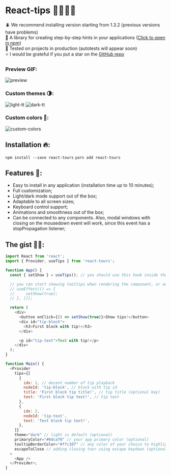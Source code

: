 # React-tips 👩‍🏫🆘🔖

🪲 We recommend installing version starting from 1.3.2 (previous versions have problems) <br>
🎉 A library for creating step-by-step hints in your applications ([Click to open in npm](https://www.npmjs.com/package/react-custom-tours))<br>
🧪 Tested on projects in production (autotests will appear soon) <br>
⭐ I would be grateful if you put a star on the [GitHub repo](https://github.com/kdubasov/react-tours)

### Preview GIF:

![preview](https://github.com/user-attachments/assets/5a29e1ec-dd68-4de0-b233-36fa112f14d2)

### Custom themes 🌗:

![light-tt](https://github.com/user-attachments/assets/b7664ff2-6bfa-41e1-aad9-8d3c08dae7e0)
![dark-tt](https://github.com/user-attachments/assets/80f9d7ae-ed87-4bf4-931d-051251f095e1)

### Custom colors 💅:

![custom-colors](https://github.com/user-attachments/assets/50acbfc2-0908-4055-834e-cc4dcec5fe6d)

## Installation 🔥:

`npm install --save react-tours`
`yarn add react-tours`

## Features 💫:

- Easy to install in any application (installation time up to 10 minutes);
- Full customization;
- Light/dark mode support out of the box;
- Adaptable to all screen sizes;
- Keyboard control support;
- Animations and smoothness out of the box;
- Can be connected to any components. Also, modal windows with closing on the mousedown event will work, since this event has a stopPropagation listener;

## The gist 👩‍💻:

```javascript
import React from 'react';
import { Provider, useTips } from 'react-tours';

function App() {
  const { setShow } = useTips(); // you should use this hook inside the provider

  // you can start showing tooltips when rendering the component, or add playback conditions
  // useEffect(() => {
  //     setShow(true);
  // }, []);

  return (
    <div>
      <button onClick={() => setShow(true)}>Show tips!</button>
      <div id="tip-block">
        <h3>First block with tip!</h3>
      </div>

      <p id="tip-text">Text with tip!</p>
    </div>
  );
}

function Main() {
  <Provider
    tips={[
      {
        idx: 1, // decent number of tip playback
        nodeId: 'tip-block', // block with tip id
        title: 'First block tip title!', // tip title (optional key)
        text: 'First block tip text!', // tip text
      },
      {
        idx: 2,
        nodeId: 'tip-text',
        text: 'Text block tip text!',
      },
    ]}
    theme="dark" // light is default (optional)
    primaryColor="#0dcaf0" // your app primary color (optional)
    tooltipBorderColor="#ffc107" // any color of your choice to highlight the block outline (optional)
    escapeToClose // adding closing tour using escape keydown (optional)
  >
    <App />
  </Provider>;
}
```
